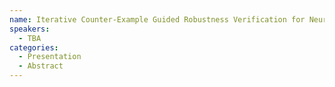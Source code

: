 ```yaml
---
name: Iterative Counter-Example Guided Robustness Verification for Neural Networks
speakers:
  - TBA
categories:
  - Presentation
  - Abstract
---
```

